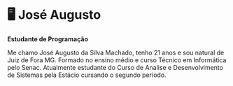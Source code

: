 # 🖥️ José Augusto 

**Estudante de Programação**

Me chamo José Augusto da Silva Machado, tenho 21 anos e sou natural de Juiz de Fora MG. 
Formado no ensino médio e curso Técnico em Informática pelo Senac. Atualmente estudante
do Curso de Analise e Desenvolvimento de Sistemas pela Estácio cursando o segundo período.
